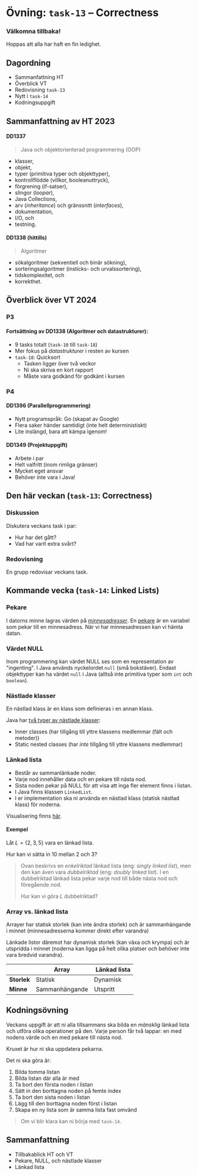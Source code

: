 # Övning: `task-13` – Correctness

### **Välkomna tillbaka!**

Hoppas att alla har haft en fin ledighet.

## Dagordning

- Sammanfattning HT
- Överblick VT
- Redovisning `task-13`
- Nytt i `task-14`
- Kodningsuppgift

## Sammanfattning av HT 2023

#### DD1337

> Java och objektorienterad programmering (OOP)

- klasser,
- objekt,
- typer (primitiva typer och objekttyper),
- kontrollflödde (villkor, booleanuttryck),
- förgrening (if-satser),
- slingor (*loopar*),
- Java Collections,
- arv (*inheritance*) och gränssnitt (*interfaces*),
- dokumentation,
- I/O, och
- testning. 

#### DD1338 (hittills)

> Algoritmer

- sökalgoritmer (sekventiell och binär sökning),
- sorteringsalgoritmer (insticks- och urvalssortering),
- tidskomplexitet, och
- korrekthet.

## Överblick över VT 2024

### P3

#### Fortsättning av DD1338 (Algoritmer och datastrukturer):

- 9 tasks totalt (`task-10` till `task-18`)
- Mer fokus på *datastrukturer* i resten av kursen
- `task-18`: Quicksort
    - Tasken ligger över två veckor
    - Ni ska skriva en kort rapport
    - Måste vara godkänd för godkänt i kursen

### P4

#### DD1396 (Parallellprogrammering)

- Nytt programspråk: Go (skapat av Google)
- Flera saker händer samtidigt (inte helt deterministiskt)
- Lite inslängd, bara att kämpa igenom!

#### DD1349 (Projektuppgift)

- Arbete i par
- Helt valfritt (inom rimliga gränser)
- Mycket eget ansvar
- Behöver inte vara i Java!

## Den här veckan (`task-13`: Correctness)

### Diskussion

Diskutera veckans task i par:

- Hur har det gått?
- Vad har varit extra svårt?

### Redovisning

En grupp redovisar veckans task.

## Kommande vecka (`task-14`: Linked Lists)

### Pekare
I datorns minne lagras värden på *[minnesadresser](https://en.wikipedia.org/wiki/Memory_address)*.
En [pekare](https://en.wikipedia.org/wiki/Pointer_(computer_programming)) är en variabel som pekar till en minnesadress.
När vi har minnesadressen kan vi hämta datan.

### Värdet NULL
Inom programmering kan värdet NULL ses som en representation av "ingenting". I Java används nyckelordet `null` (små bokstäver). Endast objekttyper kan ha värdet `null` i Java (alltså inte primitiva typer som `int` och `boolean`).

### Nästlade klasser

En nästlad klass är en klass som definieras i en annan klass.

Java har [två typer av nästlade klasser](https://docs.oracle.com/javase/tutorial/java/javaOO/nested.html):

- Inner classes (har tillgång till yttre klassens medlemmar (fält och metoder))
- Static nested classes (har *inte* tillgång till yttre klassens medlemmar)

### Länkad lista
- Består av sammanlänkade noder.
- Varje nod innehåller data och en pekare till nästa nod.
- Sista noden pekar på NULL för att visa att inga fler element finns i listan.
- I Java finns klassen `LinkedList`.
- I er implementation ska ni använda en nästlad klass (statisk nästlad klass) för noderna.

Visualisering finns [här](https://antoniosarosi.github.io/Linked-List-Visualization/).

#### Exempel

Låt $L = \lbrace 2, 3, 5 \rbrace$ vara en länkad lista.

Hur kan vi sätta in $10$ mellan $2$ och $3$?

> Ovan beskrivs en *enkelriktad* länkad lista (eng: *singly linked list*), men den kan även vara *dubbelriktad* (eng: *doubly linked list*). I en dubbelriktad länkad lista pekar varje nod till både nästa nod och föregående nod.
> 
> Hur kan vi göra $L$ dubbelriktad?

### Array vs. länkad lista

Arrayer har statisk storlek (kan inte ändra storlek) och är sammanhängande i minnet (minnesadresserna kommer direkt efter varandra)

Länkade listor däremot har dynamisk storlek (kan växa och krympa) och är utspridda i minnet (noderna kan ligga på helt olika platser och behöver inte vara bredvid varandra).

|  | Array | Länkad lista |
|---|---|---|
| **Storlek** | Statisk | Dynamisk |
| **Minne** | Sammanhängande | Utspritt |

## **Kodningsövning**

Veckans uppgift är att ni alla tillsammans ska bilda en *mänsklig* länkad lista och utföra olika operationer på den. Varje person får två lappar: en med nodens värde och en med pekare till nästa nod.

Kruxet är hur ni ska uppdatera pekarna.

Det ni ska göra är:

1. Bilda tomma listan
1. Bilda listan där alla är med
1. Ta bort den första noden i listan
1. Sätt in den borttagna noden på femte index
1. Ta bort den sista noden i listan
1. Lägg till den borttagna noden först i listan
1. Skapa en ny lista som är samma lista fast omvänd

> Om vi blir klara kan ni börja med `task-14`.

<!-- 1. Bilda par och gå in på https://leetcode.com/problems/valid-parentheses/.
1. Försök att lösa uppgiften tillsammans med parprogrammering.
1. Blir ni klara kan ni börja på `task-14`. -->

## **Sammanfattning**

- Tillbakablick HT och VT
- Pekare, NULL, och nästlade klasser
- Länkad lista
